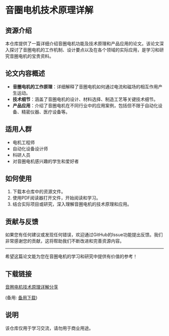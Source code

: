 # 音圈电机技术原理详解

## 资源介绍

本仓库提供了一篇详细介绍音圈电机功能及技术原理和产品应用的论文。该论文深入探讨了音圈电机的工作机制、设计要点以及在各个领域的实际应用，是学习和研究音圈电机的宝贵资料。

## 论文内容概述

- **音圈电机的工作原理**：详细解释了音圈电机如何通过电流和磁场的相互作用产生运动。
- **技术细节**：涵盖了音圈电机的设计、材料选择、制造工艺等关键技术细节。
- **产品应用**：介绍了音圈电机在不同行业中的应用案例，包括但不限于自动化设备、精密仪器、医疗设备等。

## 适用人群

- 电机工程师
- 自动化设备设计师
- 科研人员
- 对音圈电机感兴趣的学生和爱好者

## 如何使用

1. 下载本仓库中的资源文件。
2. 使用PDF阅读器打开文件，开始阅读和学习。
3. 结合实际项目或研究，深入理解音圈电机的技术原理和应用。

## 贡献与反馈

如果您有任何建议或发现任何错误，欢迎通过GitHub的Issue功能提出反馈。我们非常感谢您的贡献，这将帮助我们不断改进和完善资源内容。

---

希望这篇论文能为您在音圈电机的学习和研究中提供有价值的参考！

## 下载链接
[音圈电机技术原理详解分享]() 

(备用: [备用下载](https://pan.baidu.com/s/11VYFjaPtz_KzND0L8KtNmw?pwd=1234))

## 说明

该仓库仅用于学习交流，请勿用于商业用途。
